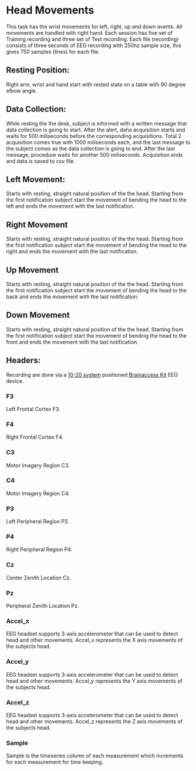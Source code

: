 # Head Movements 

This task has the wrist movements for left, right, up and down events. All movements are handled with right hand. Each session has five set of Training recording and three set of Test recording. Each file (recording) consists of three seconds of EEG recording with 250hz sample size, this gives 750 samples (lines) for each file. 

## Resting Position:
Right arm, wrist and hand start with rested state on a table with 90 degree elbow angle. 

## Data Collection:
While resting the the desk, subject is informed with a written message that data collection is going to start. After the alert, daha acquisition starts and waits for 500 miliseconds before the corresponding acquisitions. Total 2 acquisition comes true with 1000 miliseconds each, and the last message to the subject comes as the data collection is going to end. After the last message, procedure waits for another 500 miliseconds. Acquisition ends and data is saved to csv file. 

## Left Movement: 
Starts with resting, straight natural position of the the head. Starting from the first notification subject start the movement of bending the head to the left and ends the movement with the last notification. 

## Right Movement 
Starts with resting, straight natural position of the the head. Starting from the first notification subject start the movement of bending the head to the right and ends the movement with the last notification. 

## Up Movement 
Starts with resting, straight natural position of the the head. Starting from the first notification subject start the movement of bending the head to the back and ends the movement with the last notification. 

## Down Movement 
Starts with resting, straight natural position of the the head. Starting from the first notification subject start the movement of bending the head to the front and ends the movement with the last notification. 

## Headers:

Recording are done via a [10-20 system](https://en.wikipedia.org/wiki/10%E2%80%9320_system_(EEG)) positioned [Brainaccess Kit](https://www.brainaccess.ai/products/brainaccess-standard-kit/) EEG device.

### F3
Left Frontal Cortex F3.

### F4
Right Frontal Cortex F4.

### C3
Motor Imagery Region C3.

### C4
Motor Imagery Region C4.

### P3 
Left Peripheral Region P3.

### P4
Right Peripheral Region P4.

### Cz
Center Zenith Location Cz.

### Pz
Peripheral Zenith Location Pz.

### Accel_x
EEG headset supports 3-axis accelerometer that can be used to detect head and other movements. Accel_x represents the X axis movements of the subjects head. 

### Accel_y
EEG headset supports 3-axis accelerometer that can be used to detect head and other movements. Accel_y represents the Y axis movements of the subjects head. 

### Accel_z
EEG headset supports 3-axis accelerometer that can be used to detect head and other movements. Accel_z represents the Z axis movements of the subjects head. 

### Sample
Sample is the timeseries column of each measurement which increments for each measurement for time keeping. 




